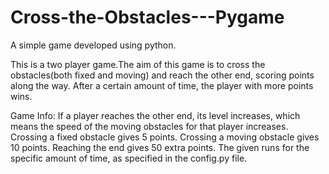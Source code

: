 # Cross-the-Obstacles---Pygame
A simple game developed using python.

This is a two player game.The aim of this game is to cross the obstacles(both fixed and moving) and reach the other end, scoring points along the way. After a certain amount of time, the player with more points wins.

Game Info:
If a player reaches the other end, its level increases, which means the speed of the moving obstacles for that player increases.
Crossing a fixed obstacle gives 5 points.
Crossing a moving obstacle gives 10 points.
Reaching the end gives 50 extra points.
The given runs for the specific amount of time, as specified in the config.py file.
